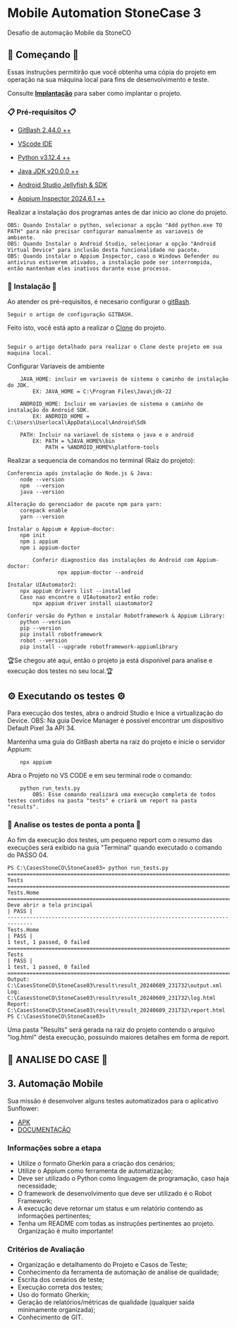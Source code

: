 
# Mobile Automation StoneCase 3
Desafio de automação Mobile da StoneCO

## 🚀 Começando 🚀 

Essas instruções permitirão que você obtenha uma cópia do projeto em operação na sua máquina local para fins de desenvolvimento e teste.

Consulte **[Implantação](https://github.com/PetersonPetravicius/StoneCase03/blob/main/README.md)** para saber como implantar o projeto.

### 📋 Pré-requisitos 📋

+ [GitBash 2.44.0 ++](https://git-scm.com/downloads)

+ [VScode IDE](https://code.visualstudio.com/download)

+ [Python v3.12.4 ++](https://www.python.org/downloads/) 

+ [Java JDK v20.0.0 ++](https://www.oracle.com/br/java/technologies/downloads/)

+ [Android Studio Jellyfish & SDK](https://developer.android.com/studio?gad_source=1&gclid=Cj0KCQjwpZWzBhC0ARIsACvjWRPevBFPkETzjUI_tyZM_Y7fdTfoGqEVjGw6PzAyzBDNYrklCvtKiX0aAszHEALw_wcB&gclsrc=aw.ds&hl=pt-br)

+ [Appium Inspector 2024.6.1 ++](https://github.com/appium/appium-inspector/releases)



Realizar a instalação dos programas antes de dar inicio ao clone do projeto.
```
OBS: Quando Instalar o python, selecionar a opção "Add python.exe TO PATH" para não precisar configurar manualmente as variaveis de ambiente.
OBS: Quando Instalar o Android Studio, selecionar a opção "Android Virtual Device" para inclusão desta funcionalidade no pacote.
OBS: Quando instalar o Appium Inspector, caso o Windows Defender ou antivirus estiverem ativados, a instalação pode ser interrompida, então mantenham eles inativos durante esse processo.
```

### 🔧 Instalação 🔧

Ao atender os pré-requisitos, é necesario configurar o [gitBash](https://git-scm.com/book/pt-br/v2/Come%C3%A7ando-Configura%C3%A7%C3%A3o-Inicial-do-Git).

```
Seguir o artigo de configuração GITBASH.

```

Feito isto, você está apto a realizar o [Clone](https://www.dio.me/articles/comando-git-conheca-o-git-clone-como-nunca) do projeto.

```

Seguir o artigo detalhado para realizar o Clone deste projeto em sua maquina local.

```

Configurar Variaveis de ambiente

```
	JAVA_HOME: incluir em variaveis de sistema o caminho de instalação do JDK.
		EX: JAVA_HOME = C:\Program Files\Java\jdk-22
	
	ANDROID_HOME: Incluir em variavies de sistema o caminho de instalação do Android SDK.
		EX: ANDROID_HOME = C:\Users\Userlocal\AppData\Local\Android\Sdk
	
	PATH: Incluir na variavel de sistema o java e o android
		EX: PATH = %JAVA_HOME%\bin
			PATH = %ANDROID_HOME%\platform-tools
```

Realizar a sequencia de comandos no terminal (Raiz do projeto):

```
Conferencia após instalação do Node.js & Java:
	node --version
	npm  --version
    java --version
```
```
Alteração do gerenciador de pacote npm para yarn:
    corepack enable
    yarn --version
```
```
Instalar o Appium e Appium-doctor:
    npm init
    npm i appium
    npm i appium-doctor

        Conferir diagnostico das instalações do Android com Appium-doctor:
                npx appium-doctor --android
```

```
Instalar UIAutomator2:
    npx appium drivers list --installed
	Caso nao encontre o UIAutomator2 então rode:
		npx appium driver install uiautomator2
```

```
Conferir versão do Python e instalar Robotframework & Appium Library:
    python --version
    pip --version
    pip install robotframework
    robot --version
    pip install --upgrade robotframework-appiumlibrary
```

🏆Se chegou até aqui, então o projeto ja está disponivel para analise e execução dos testes no seu local.🏆 


## ⚙️ Executando os testes ⚙️ 

Para execução dos testes, abra o android Studio e Inice a virtualização do Device.
    OBS: Na guia Device Manager é possivel encontrar um dispositivo Default Pixel 3a API 34.

Mantenha uma guia do GitBash aberta na raiz do projeto e inicie o servidor Appium:

```
    npx appium
```
Abra o Projeto no VS CODE e em seu terminal rode o comando:
```
    python run_tests.py
        OBS: Esse comando realizará uma execução completa de todos testes contidos na pasta "tests" e criará um report na pasta "results".
```
### 🔩 Analise os testes de ponta a ponta 🔩

Ao fim da execução dos testes, um pequeno report com o resumo das execuções será exibido na guia "Terminal" quando executado o comando do PASSO 04.

```
PS C:\CasesStoneCO\StoneCase03> python run_tests.py
==============================================================================
Tests
==============================================================================
Tests.Home
==============================================================================
Deve abrir a tela principal                                           | PASS |
------------------------------------------------------------------------------
Tests.Home                                                            | PASS |
1 test, 1 passed, 0 failed
==============================================================================
Tests                                                                 | PASS |
1 test, 1 passed, 0 failed
==============================================================================
Output:  C:\CasesStoneCO\StoneCase03\result\result_20240609_231732\output.xml
Log:     C:\CasesStoneCO\StoneCase03\result\result_20240609_231732\log.html
Report:  C:\CasesStoneCO\StoneCase03\result\result_20240609_231732\report.html
PS C:\CasesStoneCO\StoneCase03> 

```

Uma pasta "Results" será gerada na raiz do projeto contendo o arquivo "log.html" desta execução, possuindo maiores detalhes em forma de report.


## 📑 ANALISE DO CASE 📑



## 3. Automação Mobile

Sua missão é desenvolver alguns testes automatizados para o aplicativo Sunflower:

   - [APK](https://github.com/laspbr/DESAFIO_QA_3/blob/main/sunflower.apk)
   - [DOCUMENTAÇÃO](https://github.com/android/sunflower#unsplash-api-key)

### Informações sobre a etapa

   - Utilize o formato Gherkin para a criação dos cenários;
   - Utilize o Appium como ferramenta de automatização;
   - Deve ser utilizado o Python como linguagem de programação, caso haja necessidade;
   - O framework de desenvolvimento que deve ser utilizado é o Robot Framework;
   - A execução deve retornar um status e um relatório contendo as informações pertinentes;
   - Tenha um README com todas as instruções pertinentes ao projeto. Organização é muito importante!

### Critérios de Avaliação

   - Organização e detalhamento do Projeto e Casos de Teste; 
   - Conhecimento da ferramenta de automação de análise de qualidade;
   - Escrita dos cenários de teste; 
   - Execução correta dos testes;
   - Uso do formato Gherkin;
   - Geração de relatórios/métricas de qualidade (qualquer saída minimamente organizada);
   - Conhecimento de GIT.
